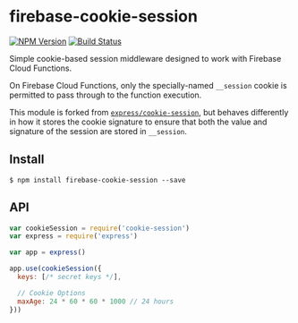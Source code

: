 # firebase-cookie-session

[![NPM Version][npm-image]][npm-url]
[![Build Status][travis-image]][travis-url]

Simple cookie-based session middleware designed to work with Firebase Cloud Functions.

On Firebase Cloud Functions, only the specially-named `__session` cookie is permitted to pass through to the function execution.

This module is forked from [`express/cookie-session`](https://github.com/express/cookie-session), but behaves differently in
how it stores the cookie signature to ensure that both the value and signature of the session are stored in `__session`.

## Install

```shs
$ npm install firebase-cookie-session --save
```

## API

```js
var cookieSession = require('cookie-session')
var express = require('express')

var app = express()

app.use(cookieSession({
  keys: [/* secret keys */],

  // Cookie Options
  maxAge: 24 * 60 * 60 * 1000 // 24 hours
}))
```

[npm-image]: https://img.shields.io/npm/v/firebase-cookie-session.svg
[npm-url]: https://npmjs.org/package/firebase-cookie-session
[travis-image]: https://img.shields.io/travis/SamyPesse/firebase-cookie-session/master.svg
[travis-url]: https://travis-ci.org/SamyPesse/firebase-cookie-session
